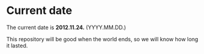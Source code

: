 # Current date

The current date is **2012.11.24.** (YYYY.MM.DD.)

This repository will be good when the world ends, so we will know how long it lasted.